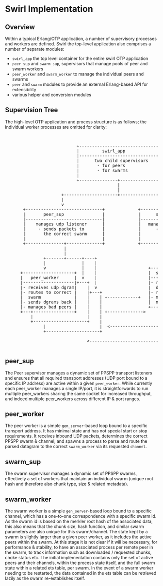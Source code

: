 # Swirl Implementation

## Overview

Within a typical Erlang/OTP application, a number of supervisory processes
and workers are defined. Swirl the top-level application also comprises a
number of separate modules:

- `swirl_app` the top level container for the entire swirl OTP application
- `peer_sup` and `swarm_sup`, supervisors that manage pools of peer and
  swarm workers
- `peer_worker` and `swarm_worker` to manage the individual peers and swarms
- `peer` and `swarm` modules to provide an external Erlang-based API for
  extensibility
- various helper and conversion modules

##  Supervision Tree

The high-level OTP application and process structure is as follows; the
individual worker processes are omitted for clarity:

<pre>


                            +----------------------------------+
                            |         swirl_app                |
                            |----------------------------------|
                            |      two child supervisors       |
                            |       - for peers                |
                            |       - for swarms               |
                            |                                  |
                            +---------------+------------------+
                                            |
                                            |
                      +---------------------+------------------------+
                      |                                              |
                      v                                              v
       +------------------------------+             +------------------------------+
       |       peer_sup               |             |      swarm_sup               |
       |------------------------------|             |------------------------------|
       |    manages udp listener      |             |   manages swarms             |
       |     - sends packets to       |             |      - responds to messages  |
       |       the correct swarm      |             |        from listener         |
       |                              |             |                              |
       +---------------+--------------+             +------------+-----------------+
                       |                                         |
                       |                                         +-------------+-----+
               +-------+------+----+                             |             |     |
               |              |    |                             v             |     |
               v              |    |                    +--------------------+ |     |
      +--------------------+  |    |                    |  swarm_worker      | v     |
      |   peer_worker      |  v    |                    |--------------------|+---+  |
      |--------------------|+---+  |                    |- receives parsed   |    |  v
      |- receives udp dgram|    |  v                    |  dgram/messages    |    |+---+
      |- routes to correct |    |+---+                  |- replies via peer  |    |    |
      |  swarm             |    |    | +------------+   |- maintains swarm   |    |    |
      |- sends dgrams back |    |    |                  |  metadata &amp; chunks |    |    |
      |- manages bad peers |    |    |                  +---+----------------+    |    |
      +---+----------------+    |    | +--------------&gt;     |                     |    |
          |                     |    |                      +---------------------+    |
          +---------------------+    |                       +   |                     |
               |                     |  &lt;--------------------+   +---------------------+
               +---------------------+                                +
                                                                      |
                                &lt;-------------------------------------+

</pre>

## peer_sup

The Peer supervisor manages a dynamic set of PPSPP transport listeners and
ensures that all required transport addresses (UDP port bound to a specific
IP address) are active within a given `peer_worker`. While currently each
peer_worker manages a single IP/port, it is straightforwards to run multiple
peer_workers sharing the same socket for increased throughput, and indeed
multiple peer_workers across different IP & port ranges.

## peer_worker

The peer worker is a simple `gen_server`-based loop bound to a specific
transport address. It has minimal state and has not special start or stop
requirements. It receives inbound UDP packets, determines the correct PPSPP
swarm & channel, and spawns a process to parse and route the parsed datagram
to the correct `swarm_worker` via its requested `channel`.

## swarm_sup

The swarm supervisor manages a dynamic set of PPSPP swarms, effectively a
set of workers that maintain an individual swarm (unique root hash and
therefore also chunk type, size & related metadata).

## swarm_worker

The swarm worker is a simple `gen_server`-based loop bound to a specific
channel, which has a one-to-one correspondence with a specific swarm id. As
the swarm id is based on the merkler root hash of the associated data, this
also means that the chunk size, hash function, and similar swarm parameters
are also unique for this swarm/channel. The state kept by a swarm is
slightly larger than a given peer worker, as it includes the active peers
within the swarm. At this stage it is not clear if it will be necessary, for
performance & stability, to have an associated process per remote peer in
the swarm, to track information such as downloaded / requested chunks, choke
status etc. The initial implementation contains only the set of active peers
and their channels, within the process state itself, and the full swarm
state within a related ets table, per swarm. In the event of a swarm worker
needing to be restarted, the data contained in the ets table can be
retrieved lazily as the swarm re-establishes itself.